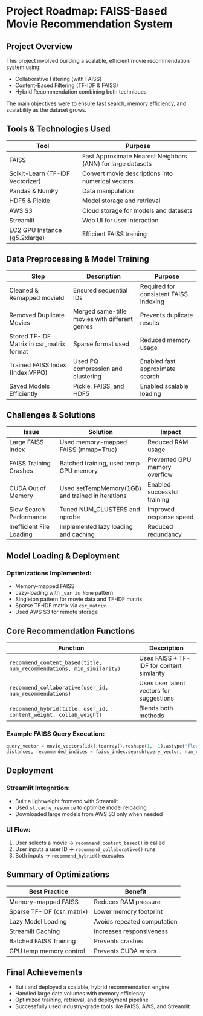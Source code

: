 
# Project Roadmap: FAISS-Based Movie Recommendation System

## Project Overview
This project involved building a scalable, efficient movie recommendation system using:
- Collaborative Filtering (with FAISS)
- Content-Based Filtering (TF-IDF & FAISS)
- Hybrid Recommendation combining both techniques

The main objectives were to ensure fast search, memory efficiency, and scalability as the dataset grows.

## Tools & Technologies Used

| Tool                               | Purpose                                                      |
|------------------------------------|--------------------------------------------------------------|
| FAISS                              | Fast Approximate Nearest Neighbors (ANN) for large datasets  |
| Scikit-Learn (TF-IDF Vectorizer)   | Convert movie descriptions into numerical vectors            |
| Pandas & NumPy                     | Data manipulation                                            |
| HDF5 & Pickle                      | Model storage and retrieval                                  |
| AWS S3                             | Cloud storage for models and datasets                        |
| Streamlit                          | Web UI for user interaction                                  |
| EC2 GPU Instance (g5.2xlarge)      | Efficient FAISS training                                     |

## Data Preprocessing & Model Training

| Step                                      | Description                                        | Purpose                                  |
|-------------------------------------------|----------------------------------------------------|------------------------------------------|
| Cleaned & Remapped movieId                | Ensured sequential IDs                             | Required for consistent FAISS indexing   |
| Removed Duplicate Movies                  | Merged same-title movies with different genres     | Prevents duplicate results               |
| Stored TF-IDF Matrix in csr_matrix format | Sparse format used | Reduced memory usage          |                                          |
| Trained FAISS Index (IndexIVFPQ)          | Used PQ compression and clustering                 | Enabled fast approximate search          |
| Saved Models Efficiently                  | Pickle, FAISS, and HDF5 | Enabled scalable loading |                                          |

## Challenges & Solutions

| Issue | Solution | Impact |
|-------|----------|--------|
| Large FAISS Index | Used memory-mapped FAISS (mmap=True) | Reduced RAM usage |
| FAISS Training Crashes | Batched training, used temp GPU memory | Prevented GPU memory overflow |
| CUDA Out of Memory | Used setTempMemory(1GB) and trained in iterations | Enabled successful training |
| Slow Search Performance | Tuned NUM_CLUSTERS and nprobe | Improved response speed |
| Inefficient File Loading | Implemented lazy loading and caching | Reduced redundancy |

## Model Loading & Deployment

### Optimizations Implemented:
- Memory-mapped FAISS
- Lazy-loading with `_var is None` pattern
- Singleton pattern for movie data and TF-IDF matrix
- Sparse TF-IDF matrix via `csr_matrix`
- Used AWS S3 for remote storage

## Core Recommendation Functions

| Function | Description |
|----------|-------------|
| `recommend_content_based(title, num_recommendations, min_similarity)` | Uses FAISS + TF-IDF for content similarity |
| `recommend_collaborative(user_id, num_recommendations)` | Uses user latent vectors for suggestions |
| `recommend_hybrid(title, user_id, content_weight, collab_weight)` | Blends both methods |

### Example FAISS Query Execution:
```python
query_vector = movie_vectors[idx].toarray().reshape(1, -1).astype('float32')
distances, recommended_indices = faiss_index.search(query_vector, num_recommendations + 1)
```

## Deployment

### Streamlit Integration:
- Built a lightweight frontend with Streamlit
- Used `st.cache_resource` to optimize model reloading
- Downloaded large models from AWS S3 only when needed

### UI Flow:
1. User selects a movie → `recommend_content_based()` is called
2. User inputs a user ID → `recommend_collaborative()` runs
3. Both inputs → `recommend_hybrid()` executes

## Summary of Optimizations

| Best Practice | Benefit |
|---------------|---------|
| Memory-mapped FAISS | Reduces RAM pressure |
| Sparse TF-IDF (csr_matrix) | Lower memory footprint |
| Lazy Model Loading | Avoids repeated computation |
| Streamlit Caching | Increases responsiveness |
| Batched FAISS Training | Prevents crashes |
| GPU temp memory control | Prevents CUDA errors |

## Final Achievements

- Built and deployed a scalable, hybrid recommendation engine
- Handled large data volumes with memory efficiency
- Optimized training, retrieval, and deployment pipeline
- Successfully used industry-grade tools like FAISS, AWS, and Streamlit
